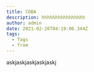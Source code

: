 ```yaml
---
title: COBA
description: hhhhhhhhhhhhhhhh
author: admin
date: 2021-02-26T04:19:06.344Z
tags:
  - Tags
  - from
---
```

askjaskjaskjaskjaskj